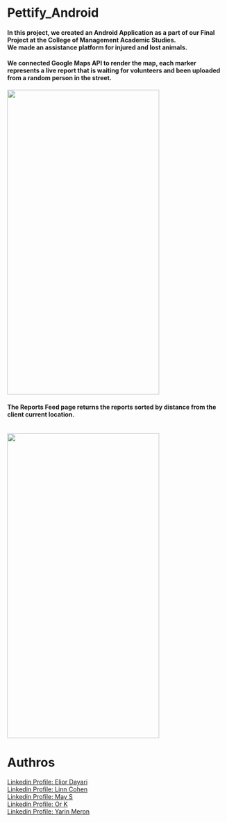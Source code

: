 # Pettify_Android


<h4>In this project, we created an Android Application as a part of our Final Project at the College of Management Academic Studies.<br>
We made an assistance platform for injured and lost animals. <h4>
  <h4>We connected Google Maps API to render the map, each marker represents a live report that is waiting for volunteers and been uploaded from a random person in the street. </h4>


<img height="700" width="350" src=https://user-images.githubusercontent.com/66214295/114315519-ff958f00-9b07-11eb-8d9a-39f7a852ce05.jpeg> 

<br>
<h4>The Reports Feed page returns the reports sorted by distance from the client current location.</h4><br>

<img height="700" width="350" src=https://user-images.githubusercontent.com/66214295/114315545-1805a980-9b08-11eb-87ee-fc0f3d538d0a.jpeg> 



 <h1>Authros</h1>
  <a href="https://www.linkedin.com/in/eliordayari/">Linkedin Profile: Elior Dayari</a><br>
  <a href="https://www.linkedin.com/in/linn-cohen-6057b2139/">Linkedin Profile: Linn Cohen</a><br>
  <a href="https://www.linkedin.com/in/yarin-meron">Linkedin Profile: May S </a><br>
  <a href="https://www.linkedin.com/in/eliordayari/">Linkedin Profile: Or K</a><br>
  <a href="https://www.linkedin.com/in/yarin-meron">Linkedin Profile: Yarin Meron</a><br>







